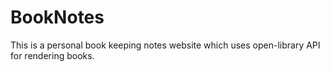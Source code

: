 # BookNotes
This is a personal book keeping notes website which uses open-library API for rendering books.
